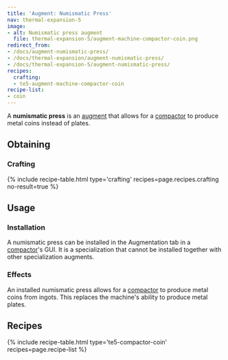 ```yaml
---
title: 'Augment: Numismatic Press'
nav: thermal-expansion-5
image:
- alt: Numismatic press augment
  file: thermal-expansion-5/augment-machine-compactor-coin.png
redirect_from:
- /docs/augment-numismatic-press/
- /docs/thermal-expansion/augment-numismatic-press/
- /docs/thermal-expansion-5/augment-numismatic-press/
recipes:
  crafting:
  - te5-augment-machine-compactor-coin
recipe-list:
- coin
---
```


A **numismatic press** is an [augment](/docs/1.12/thermal-expansion-5/augments/) that allows for a
[compactor](/docs/1.12/thermal-expansion-5/compactor/) to produce metal coins instead of plates.


Obtaining
---------

### Crafting
{% include recipe-table.html type='crafting' recipes=page.recipes.crafting no-result=true %}


Usage
-----

### Installation
A numismatic press can be installed in the Augmentation tab in a
[compactor](/docs/1.12/thermal-expansion-5/compactor/)'s GUI. It is a specialization that cannot be
installed together with other specialization augments.

### Effects
An installed numismatic press allows for a [compactor](/docs/1.12/thermal-expansion-5/compactor/) to
produce metal coins from ingots. This replaces the machine's ability to produce
metal plates.


Recipes
-------

{% include recipe-table.html type='te5-compactor-coin' recipes=page.recipe-list %}
